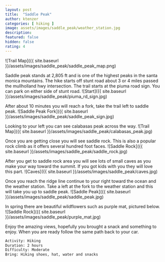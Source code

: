 ```yaml
---
layout: post
title:  "Saddle Peak"
author: ktenzer
categories: [ hiking ]
image: assets/images/saddle_peak/weather_station.jpg
description: 
featured: false
hidden: false
rating: 4
---
```

![Trail Map]({{ site.baseurl }}/assets/images/saddle_peak/saddle_peak_map.png)

Saddle peak stands at 2,805 ft and is one of the highest peaks in the santa monica mountains. The hike starts off stunt road about 3 or 4 miles passed the mullholland hwy intersection. The trail starts at the piuma road sign. You can park on either side of stunt road.
![Start]({{ site.baseurl }}/assets/images/saddle_peak/piuma_rd_sign.jpg)

After about 10 minutes you will reach a fork, take the trail left to saddle peak.
![Saddle Peak Fork]({{ site.baseurl }}/assets/images/saddle_peak/saddle_peak_sign.jpg)

Looking to your left you can see calabasas peak across the way.
![Trail Map]({{ site.baseurl }}/assets/images/saddle_peak/calabasas_peak.jpg)

Once you are getting close you will see saddle rock. This is also a popular rock climb as it offers several hundred foot faces.
![Saddle Rock]({{ site.baseurl }}/assets/images/saddle_peak/saddle_rock.jpg)

After you get to saddle rock area you will see lots of small caves as you make your way toward the summit. If you got kids with you they will love this part.
![Caves]({{ site.baseurl }}/assets/images/saddle_peak/caves.jpg)

Once you reach the ridge line continue to your right toward the ocean and the weather station. Take a left at the fork to the weather station and this will take you up to saddle peak.
![Saddle Peak]({{ site.baseurl }}/assets/images/saddle_peak/saddle_peak.jpg)

In spring there are beautiful wildflowers such as purple mat, pictured below.
![Saddle Rock]({{ site.baseurl }}/assets/images/saddle_peak/purple_mat.jpg)

Enjoy the amazing views, hopefully you brought a snack and something to enjoy. When you are ready follow the same path back to your car.

```html
Activity: Hiking
Duration: 2 hours
Difficulty: Moderate
Bring: Hiking shoes, hat, water and snacks
```

